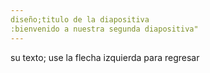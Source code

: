 ```yaml
---
diseño;titulo de la diapositiva
:bienvenido a nuestra segunda diapositiva"
---
```

su texto;
use la flecha izquierda para regresar
